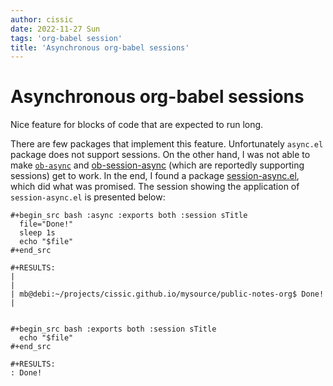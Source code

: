 ```yaml
---
author: cissic
date: 2022-11-27 Sun
tags: 'org-babel session'
title: 'Asynchronous org-babel sessions'
---
```



# Asynchronous org-babel sessions

Nice feature for blocks of code that are expected to run long.

There are few packages that implement this feature.
Unfortunately `async.el`  package does not support sessions.
On the other hand, I was not able to make [`ob-async`](https://github.com/astahlman/ob-async)
and [ob-session-async](https://github.com/jackkamm/ob-session-async)  (which are reportedly supporting sessions)
get to work.
In the end, I found a package [session-async.el](https://codeberg.org/FelipeLema/session-async.el/src/branch/main/README.md), which did what was promised.
The session showing the application of `session-async.el` is presented below:

    
    #+begin_src bash :async :exports both :session sTitle
      file="Done!"
      sleep 1s
      echo "$file" 
    #+end_src
    
    #+RESULTS:
    |                                                                      |
    | mb@debi:~/projects/cissic.github.io/mysource/public-notes-org$ Done! |
    
    
    #+begin_src bash :exports both :session sTitle
      echo "$file"
    #+end_src
    
    #+RESULTS:
    : Done!

